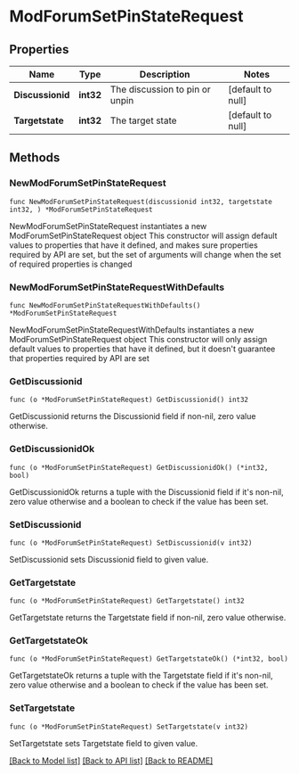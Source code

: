 # ModForumSetPinStateRequest

## Properties

Name | Type | Description | Notes
------------ | ------------- | ------------- | -------------
**Discussionid** | **int32** | The discussion to pin or unpin | [default to null]
**Targetstate** | **int32** | The target state | [default to null]

## Methods

### NewModForumSetPinStateRequest

`func NewModForumSetPinStateRequest(discussionid int32, targetstate int32, ) *ModForumSetPinStateRequest`

NewModForumSetPinStateRequest instantiates a new ModForumSetPinStateRequest object
This constructor will assign default values to properties that have it defined,
and makes sure properties required by API are set, but the set of arguments
will change when the set of required properties is changed

### NewModForumSetPinStateRequestWithDefaults

`func NewModForumSetPinStateRequestWithDefaults() *ModForumSetPinStateRequest`

NewModForumSetPinStateRequestWithDefaults instantiates a new ModForumSetPinStateRequest object
This constructor will only assign default values to properties that have it defined,
but it doesn't guarantee that properties required by API are set

### GetDiscussionid

`func (o *ModForumSetPinStateRequest) GetDiscussionid() int32`

GetDiscussionid returns the Discussionid field if non-nil, zero value otherwise.

### GetDiscussionidOk

`func (o *ModForumSetPinStateRequest) GetDiscussionidOk() (*int32, bool)`

GetDiscussionidOk returns a tuple with the Discussionid field if it's non-nil, zero value otherwise
and a boolean to check if the value has been set.

### SetDiscussionid

`func (o *ModForumSetPinStateRequest) SetDiscussionid(v int32)`

SetDiscussionid sets Discussionid field to given value.


### GetTargetstate

`func (o *ModForumSetPinStateRequest) GetTargetstate() int32`

GetTargetstate returns the Targetstate field if non-nil, zero value otherwise.

### GetTargetstateOk

`func (o *ModForumSetPinStateRequest) GetTargetstateOk() (*int32, bool)`

GetTargetstateOk returns a tuple with the Targetstate field if it's non-nil, zero value otherwise
and a boolean to check if the value has been set.

### SetTargetstate

`func (o *ModForumSetPinStateRequest) SetTargetstate(v int32)`

SetTargetstate sets Targetstate field to given value.



[[Back to Model list]](../README.md#documentation-for-models) [[Back to API list]](../README.md#documentation-for-api-endpoints) [[Back to README]](../README.md)



